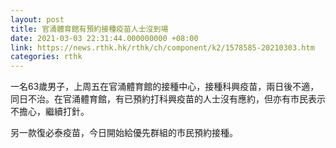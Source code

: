 ```yaml
---
layout: post
title: 官涌體育館有預約接種疫苗人士沒到場　
date: 2021-03-03 22:31:44.000000000 +08:00
link: https://news.rthk.hk/rthk/ch/component/k2/1578585-20210303.htm
categories: rthk
---
```


一名63歲男子，上周五在官涌體育館的接種中心，接種科興疫苗，兩日後不適，同日不治。在官涌體育館，有已預約打科興疫苗的人士沒有應約，但亦有市民表示不擔心，繼續打針。

另一款復必泰疫苗，今日開始給優先群組的市民預約接種。
